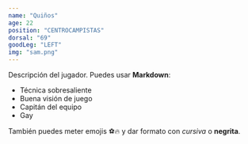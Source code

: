 ```yaml
---
name: "Quiños"
age: 22
position: "CENTROCAMPISTAS"
dorsal: "69"
goodLeg: "LEFT"
img: "sam.png"
---
```


Descripción del jugador. Puedes usar **Markdown**:

- Técnica sobresaliente
- Buena visión de juego
- Capitán del equipo
- Gay

También puedes meter emojis ⚽🔥 y dar formato con _cursiva_ o **negrita**.